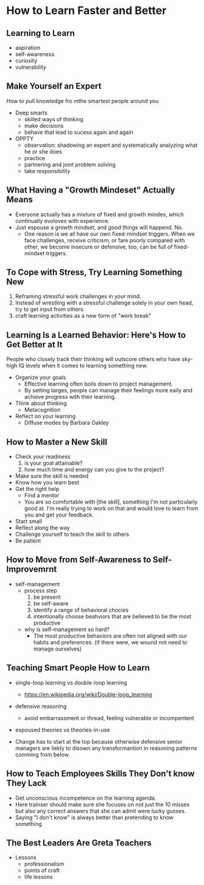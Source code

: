 # How to Learn Faster and Better
## Learning to Learn
* aspiration
* self-awareness
* curiosity
* vulnerability

## Make Yourself an Expert
How to pull knowledge fro mthe smartest people around you
* Deep smarts
	* skilled ways of thinking
	* make decisions
	* behave that lead to sucess again and again
* OPPTY
	* observation: shadowing an expert and systematically analyzing what he or she does
	* practice
	* partnering and joint  problem solving
	* take responsibility

## What Having a "Growth Mindeset" Actually Means
* Everyone actually has a mixture of fixed and growth mindes, which continually evoloves with experience.
* Just espouse a growth mindset, and good things will happend. No.
	* One reason is we all have our own fixed-mindset triggers. When we face challenges, receive criticism, or fare poorly compared with other, we become insecure or defensive, too, can be full of fixed-mindset triggers.

## To Cope with Stress, Try Learning Something New 
1. Reframing stressful work challenges in your mind.
2. Instead of wrestling with a stressful challenge solely in your own head, try to get input from others.
3. craft learning activities as a new form of "work break"

## Learning Is a Learned Behavior: Here's How to Get Better at It
People who closely track their thinking will outscore others who have sky-high IQ levels when it comes to learning something new.

* Organize your goals
	* Effective learning often boils down to project management.
	* By setting targes, people can manage their feelings more eaily and achieve progress with their learning.
* Think about thinking
	* Metacognition
* Reflect on your learning
	* Diffuse modes by Barbara Oakley 

## How to Master a New Skill
* Check your readiness
	1. is your goal attainable? 
	2. how much time and energy can you give to the project?
* Make sure the skill is needed
* Know how you learn best
* Get the right help
	* Find a mentor
	* You are so comfortable with [the skill], something I'm not particularly good at. I'm really trying to work on that and would love to learn from you and get your feedback.
* Start small
* Reflect along the way
* Challenge yourself to teach the skill to others
* Be patient

## How to Move from Self-Awareness to Self-Improvemrnt

* self-management
	* process step
		1. be present
		2. be self-aware
		3. identify a range of behavioral chocies
		4. intentionally choose beahviors that are believed to be the most productive
	* why is self-management so hard? 
		* The most productive behaviors are often not aligned with our habits and preferences. (if there were, we wound not need to manage ourselves)

## Teaching Smart People How to Learn
* single-loop learning vs double-loop learning
	* https://en.wikipedia.org/wiki/Double-loop_learning
* defensive reasoning
	* avoid embarrassment or thread, feeling vulnerable or incompentent 
* expoused theories vs theories-in-use

* Change has to start at the top because otherwise defensive senior managers are liekly to disown any transformantion in reasoning patterns comming from below.

## How to Teach Employees Skills They Don't know They Lack
* Get unconscious incompetence on the learning agenda.
* Here trainser should make sure she focuses on not just the 10 misses but also any correct answers that she can admit were lucky gusses.
* Saying "I don't know" is always better than pretending to know something

## The Best Leaders Are Greta Teachers
* Lessons
	* professionalism
	* points of craft
	* life lessons